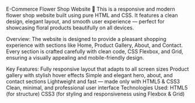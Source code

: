 E-Commerce Flower Shop Website 🌸
This is a responsive and modern flower shop website built using pure HTML and CSS.
It features a clean design, elegant layout, and smooth user experience — perfect for showcasing floral products beautifully on all devices.


Overview:
The website is designed to provide a pleasant shopping experience with sections like Home, Product Gallery, About, and Contact.
Every section is crafted carefully with clean code, CSS Flexbox, and Grid, ensuring a visually appealing and mobile-friendly design.


Key Features:
Fully responsive layout that adapts to all screen sizes
Product gallery with stylish hover effects
Simple and elegant hero, about, and contact sections
Lightweight and fast — made only with HTML5 & CSS3
Clean, minimal, and professional user interface
Technologies Used:
HTML5 (for structure)
CSS3 (for styling and responsiveness using Flexbox & Grid)

